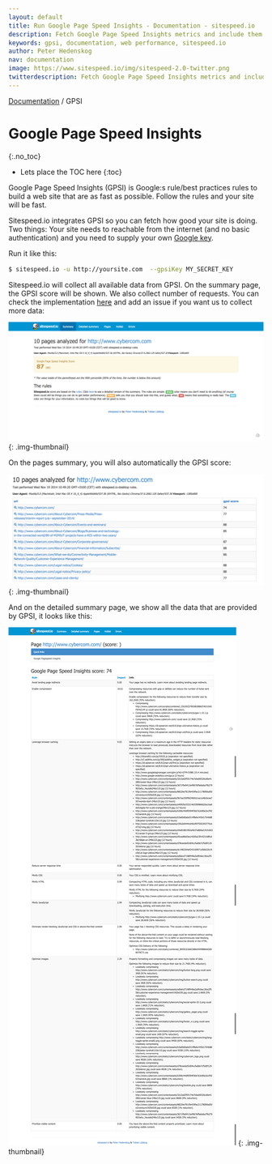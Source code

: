 ```yaml
---
layout: default
title: Run Google Page Speed Insights - Documentation - sitespeed.io
description: Fetch Google Page Speed Insights metrics and include them in your sitespeed.io report.
keywords: gpsi, documentation, web performance, sitespeed.io
author: Peter Hedenskog
nav: documentation
image: https://www.sitespeed.io/img/sitespeed-2.0-twitter.png
twitterdescription: Fetch Google Page Speed Insights metrics and include them in your sitespeed.io report.
---
```

[Documentation](/documentation/) / GPSI

# Google Page Speed Insights
{:.no_toc}

* Lets place the TOC here
{:toc}

Google Page Speed Insights (GPSI) is Google:s rule/best practices rules to build a web site that are as fast as possible. Follow the rules and your site will be fast.

Sitespeed.io integrates GPSI so you can fetch how good your site is doing. Two things: Your site needs to reachable from the internet (and no basic authentication) and you need to supply your own [Google key](https://console.developers.google.com/project).

Run it like this:

~~~bash
$ sitespeed.io -u http://yoursite.com  --gpsiKey MY_SECRET_KEY
~~~

Sitespeed.io will collect all available data from GPSI. On the summary page, the GPSI score will be shown. We also collect number of requests. You can check the implementation [here](https://github.com/sitespeedio/sitespeed.io/tree/master/lib/aggregators/gpsi) and add an issue if you want us to collect more data:

![Google Page Speed Summary](gpsi-summary.png)
{: .img-thumbnail}

On the pages summary, you will also automatically the GPSI score:

![Google Page Speed Pages](gpsi-pages.png)
{: .img-thumbnail}

And on the detailed summary page, we show all the data that are provided by GPSI, it looks like this:

![Google Page Speed details](gpsi-detailed-page-info.png)
{: .img-thumbnail}
